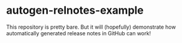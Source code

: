 # autogen-relnotes-example

This repository is pretty bare. But it will (hopefully) demonstrate how automatically generated release notes in GitHub can work!
